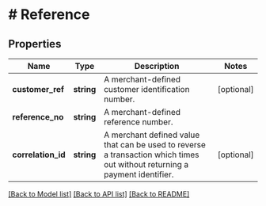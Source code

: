 # # Reference

## Properties

Name | Type | Description | Notes
------------ | ------------- | ------------- | -------------
**customer_ref** | **string** | A merchant-defined customer identification number. | [optional]
**reference_no** | **string** | A merchant-defined reference number. |
**correlation_id** | **string** | A merchant defined value that can be used to reverse a transaction which times out without returning a payment identifier. | [optional]

[[Back to Model list]](../../README.md#models) [[Back to API list]](../../README.md#endpoints) [[Back to README]](../../README.md)

